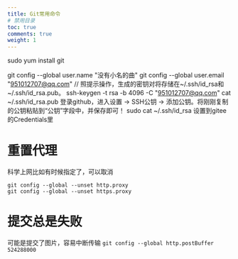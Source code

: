```yaml
---
title: Git常用命令
# 禁用目录
toc: true
comments: true
weight: 1
---
```


sudo yum install git

git config --global user.name "没有小名的曲"
git config --global user.email "951012707@qq.com"
// 照提示操作，生成的密钥对将存储在~/.ssh/id_rsa和~/.ssh/id_rsa.pub。
ssh-keygen -t rsa -b 4096 -C "951012707@qq.com"
cat ~/.ssh/id_rsa.pub 登录github，进入设置 -> SSH公钥 -> 添加公钥。将刚刚复制的公钥粘贴到“公钥”字段中，并保存即可！
sudo cat ~/.ssh/id_rsa 设置到gitee的Credentials里


# 重置代理
科学上网比如有时候指定了，可以取消
```text
git config --global --unset http.proxy
git config --global --unset https.proxy
```

# 提交总是失败
可能是提交了图片，容易中断传输
`git config --global http.postBuffer 524288000`

